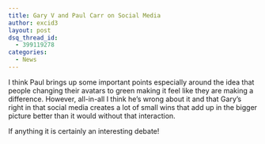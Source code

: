 ```yaml
---
title: Gary V and Paul Carr on Social Media
author: excid3
layout: post
dsq_thread_id:
  - 399119278
categories:
  - News
---
```

I think Paul brings up some important points especially around the idea that people changing their avatars to green making it feel like they are making a difference. However, all-in-all I think he’s wrong about it and that Gary’s right in that social media creates a lot of small wins that add up in the bigger picture better than it would without that interaction.

If anything it is certainly an interesting debate!